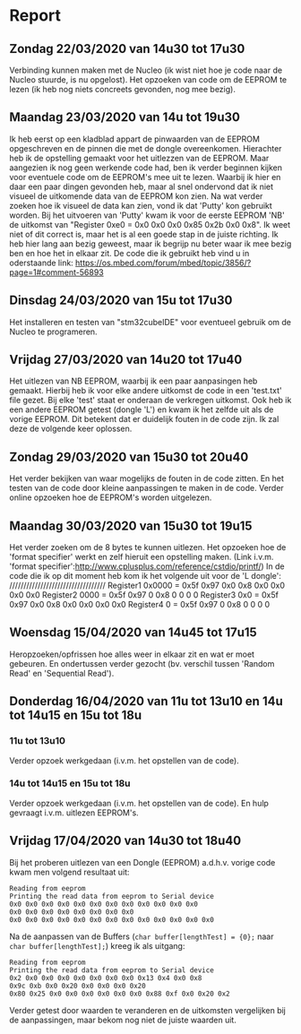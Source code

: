# Report

<!--git push https://github.com/vives-projectwerk-2-2020/Read_EEPROM_NUCLEO_L476RG.git-->

## Zondag 22/03/2020 van 14u30 tot 17u30

Verbinding kunnen maken met de Nucleo (ik wist niet hoe je code naar de Nucleo stuurde, is nu opgelost).
Het opzoeken van code om de EEPROM te lezen (ik heb nog niets concreets gevonden, nog mee bezig).

## Maandag 23/03/2020 van 14u tot 19u30

Ik heb eerst op een kladblad appart de pinwaarden van de EEPROM opgeschreven en de pinnen die met de dongle overeenkomen. Hierachter heb ik de opstelling gemaakt voor het uitlezzen van de EEPROM.
Maar aangezien ik nog geen werkende code had, ben ik verder beginnen kijken voor eventuele code om de EEPROM's mee uit te lezen. Waarbij ik hier en daar een paar dingen gevonden heb, maar al snel ondervond dat ik niet visueel de uitkomende data van de EEPROM kon zien.
Na wat verder zoeken hoe ik visueel de data kan zien, vond ik dat 'Putty' kon gebruikt worden. Bij het uitvoeren van 'Putty' kwam ik voor de eerste EEPROM 'NB' de uitkomst van "Register 0xe0 = 0x0 0x0 0x0 0x85 0x2b 0x0 0x8".
Ik weet niet of dit correct is, maar het is al een goede stap in de juiste richting. Ik heb hier lang aan bezig geweest, maar ik begrijp nu beter waar ik mee bezig ben en hoe het in elkaar zit.
De code die ik gebruikt heb vind u in oderstaande link: <https://os.mbed.com/forum/mbed/topic/3856/?page=1#comment-56893>

## Dinsdag 24/03/2020 van 15u tot 17u30

Het installeren en testen van "stm32cubeIDE" voor eventueel gebruik om de Nucleo te programeren.

## Vrijdag 27/03/2020 van 14u20 tot 17u40

Het uitlezen van NB EEPROM, waarbij ik een paar aanpasingen heb gemaakt. Hierbij heb ik voor elke andere uitkomst de code in een 'test.txt' file gezet.
Bij elke 'test' staat er onderaan de verkregen uitkomst.
Ook heb ik een andere EEPROM getest (dongle 'L') en kwam ik het zelfde uit als de vorige EEPROM. Dit betekent dat er duidelijk fouten in de code zijn. Ik zal deze de volgende keer oplossen.

## Zondag 29/03/2020 van 15u30 tot 20u40

Het verder bekijken van waar mogelijks de fouten in de code zitten.
En het testen van de code door kleine aanpassingen te maken in de code.
Verder online opzoeken hoe de EEPROM's worden uitgelezen.

## Maandag 30/03/2020 van 15u30 tot 19u15

Het verder zoeken om de 8 bytes te kunnen uitlezen.
Het opzoeken hoe de 'format specifier' werkt en zelf hieruit een opstelling maken. (Link i.v.m. 'format specifier':<http://www.cplusplus.com/reference/cstdio/printf/>)
In de code die ik op dit moment heb kom ik het volgende uit voor de 'L dongle':
//////////////////////////////////
Register1 0x0000 = 0x5f 0x97 0x0 0x8 0x0 0x0 0x0 0x0
Register2 0000 = 0x5f 0x97 0 0x8 0 0 0 0
Register3 0x0 = 0x5f 0x97 0x0 0x8 0x0 0x0 0x0 0x0
Register4 0 = 0x5f 0x97 0 0x8 0 0 0 0

## Woensdag 15/04/2020 van 14u45 tot 17u15

Heropzoeken/opfrissen hoe alles weer in elkaar zit en wat er moet gebeuren.
En ondertussen verder gezocht (bv. verschil tussen 'Random Read' en 'Sequential Read').

## Donderdag 16/04/2020 van 11u tot 13u10 en 14u tot 14u15 en 15u tot 18u

### 11u tot 13u10

Verder opzoek werkgedaan (i.v.m. het opstellen van de code).

### 14u tot 14u15 en 15u tot 18u

Verder opzoek werkgedaan (i.v.m. het opstellen van de code).
En hulp gevraagt i.v.m. uitlezen EEPROM's.

## Vrijdag 17/04/2020 van 14u30 tot 18u40

Bij het proberen uitlezen van een Dongle (EEPROM) a.d.h.v. vorige code kwam men volgend resultaat uit:

```
Reading from eeprom
Printing the read data from eeprom to Serial device
0x0 0x0 0x0 0x0 0x0 0x0 0x0 0x0 0x0 0x0 0x0 0x0
0x0 0x0 0x0 0x0 0x0 0x0 0x0 0x0
0x0 0x0 0x0 0x0 0x0 0x0 0x0 0x0 0x0 0x0 0x0 0x0 0x0
```

Na de aanpassen van de Buffers (`char buffer[lengthTest] = {0};` naar `char buffer[lengthTest];`) kreeg ik als uitgang:

```
Reading from eeprom
Printing the read data from eeprom to Serial device
0x2 0x0 0x0 0x0 0x0 0x0 0x0 0x0 0x13 0x4 0x0 0x8
0x9c 0xb 0x0 0x20 0x0 0x0 0x0 0x20
0x80 0x25 0x0 0x0 0x0 0x0 0x0 0x0 0x88 0xf 0x0 0x20 0x2
```

Verder getest door waarden te veranderen en de uitkomsten vergelijken bij de aanpassingen, maar bekom nog niet de juiste waarden uit.